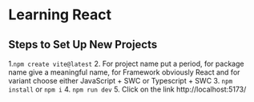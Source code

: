 
# Learning React

## Steps to Set Up New Projects
1.`` npm create vite@latest ``
2. For project name put a period, for package name give a meaningful name, for Framework obviously React and for variant choose either JavaScript + SWC or Typescript + SWC 
3. ``npm install`` or ``npm i``
4. ``npm run dev``
5. Click on the link http://localhost:5173/
<!--stackedit_data:
eyJoaXN0b3J5IjpbMTgxMTI3NTc0NywtMTYzMDQ2NzE4Niw0OT
c4MTg4MTBdfQ==
-->